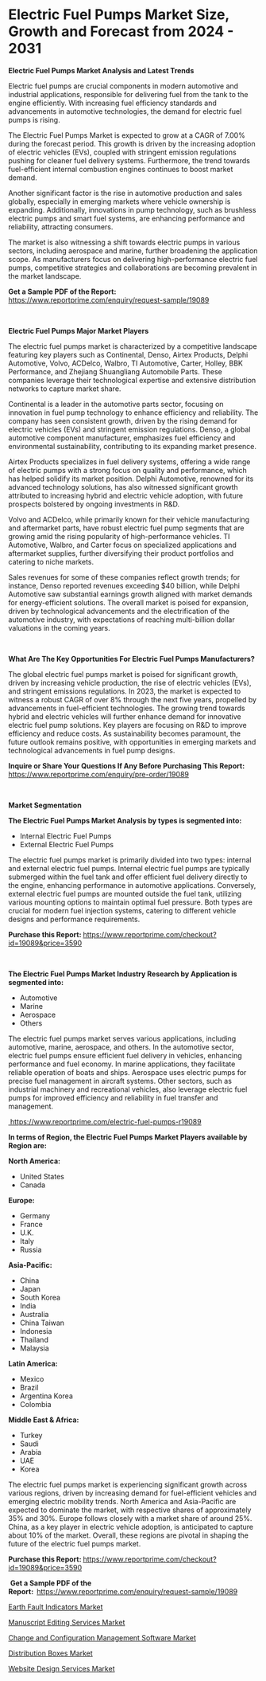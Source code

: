 <p><h1>Electric Fuel Pumps Market Size, Growth and Forecast from 2024 - 2031</h1></p><p><strong>Electric Fuel Pumps Market Analysis and Latest Trends</strong></p>
<p><p>Electric fuel pumps are crucial components in modern automotive and industrial applications, responsible for delivering fuel from the tank to the engine efficiently. With increasing fuel efficiency standards and advancements in automotive technologies, the demand for electric fuel pumps is rising.</p><p>The Electric Fuel Pumps Market is expected to grow at a CAGR of 7.00% during the forecast period. This growth is driven by the increasing adoption of electric vehicles (EVs), coupled with stringent emission regulations pushing for cleaner fuel delivery systems. Furthermore, the trend towards fuel-efficient internal combustion engines continues to boost market demand.</p><p>Another significant factor is the rise in automotive production and sales globally, especially in emerging markets where vehicle ownership is expanding. Additionally, innovations in pump technology, such as brushless electric pumps and smart fuel systems, are enhancing performance and reliability, attracting consumers.</p><p>The market is also witnessing a shift towards electric pumps in various sectors, including aerospace and marine, further broadening the application scope. As manufacturers focus on delivering high-performance electric fuel pumps, competitive strategies and collaborations are becoming prevalent in the market landscape.</p></p>
<p><strong>Get a Sample PDF of the Report:&nbsp;</strong> <a href="https://www.reportprime.com/enquiry/request-sample/19089?utm_campaign=24&utm_medium=2&utm_source=Github&utm_content=ia&utm_term=22112024&utm_id=electric-fuel-pumps">https://www.reportprime.com/enquiry/request-sample/19089</a></p>
<p>&nbsp;</p>
<p><strong>Electric Fuel Pumps Major Market Players</strong></p>
<p><p>The electric fuel pumps market is characterized by a competitive landscape featuring key players such as Continental, Denso, Airtex Products, Delphi Automotive, Volvo, ACDelco, Walbro, TI Automotive, Carter, Holley, BBK Performance, and Zhejiang Shuangliang Automobile Parts. These companies leverage their technological expertise and extensive distribution networks to capture market share.</p><p>Continental is a leader in the automotive parts sector, focusing on innovation in fuel pump technology to enhance efficiency and reliability. The company has seen consistent growth, driven by the rising demand for electric vehicles (EVs) and stringent emission regulations. Denso, a global automotive component manufacturer, emphasizes fuel efficiency and environmental sustainability, contributing to its expanding market presence. </p><p>Airtex Products specializes in fuel delivery systems, offering a wide range of electric pumps with a strong focus on quality and performance, which has helped solidify its market position. Delphi Automotive, renowned for its advanced technology solutions, has also witnessed significant growth attributed to increasing hybrid and electric vehicle adoption, with future prospects bolstered by ongoing investments in R&D.</p><p>Volvo and ACDelco, while primarily known for their vehicle manufacturing and aftermarket parts, have robust electric fuel pump segments that are growing amid the rising popularity of high-performance vehicles. TI Automotive, Walbro, and Carter focus on specialized applications and aftermarket supplies, further diversifying their product portfolios and catering to niche markets.</p><p>Sales revenues for some of these companies reflect growth trends; for instance, Denso reported revenues exceeding $40 billion, while Delphi Automotive saw substantial earnings growth aligned with market demands for energy-efficient solutions. The overall market is poised for expansion, driven by technological advancements and the electrification of the automotive industry, with expectations of reaching multi-billion dollar valuations in the coming years.</p></p>
<p>&nbsp;</p>
<p><strong>What Are The Key Opportunities For Electric Fuel Pumps Manufacturers?</strong></p>
<p><p>The global electric fuel pumps market is poised for significant growth, driven by increasing vehicle production, the rise of electric vehicles (EVs), and stringent emissions regulations. In 2023, the market is expected to witness a robust CAGR of over 8% through the next five years, propelled by advancements in fuel-efficient technologies. The growing trend towards hybrid and electric vehicles will further enhance demand for innovative electric fuel pump solutions. Key players are focusing on R&D to improve efficiency and reduce costs. As sustainability becomes paramount, the future outlook remains positive, with opportunities in emerging markets and technological advancements in fuel pump designs.</p></p>
<p><strong>Inquire or Share Your Questions If Any Before Purchasing This Report:</strong> <a href="https://www.reportprime.com/enquiry/pre-order/19089?utm_campaign=24&utm_medium=2&utm_source=Github&utm_content=ia&utm_term=22112024&utm_id=electric-fuel-pumps">https://www.reportprime.com/enquiry/pre-order/19089</a></p>
<p>&nbsp;</p>
<p><strong>Market Segmentation</strong></p>
<p><strong>The Electric Fuel Pumps Market Analysis by types is segmented into:</strong></p>
<p><ul><li>Internal Electric Fuel Pumps</li><li>External Electric Fuel Pumps</li></ul></p>
<p><p>The electric fuel pumps market is primarily divided into two types: internal and external electric fuel pumps. Internal electric fuel pumps are typically submerged within the fuel tank and offer efficient fuel delivery directly to the engine, enhancing performance in automotive applications. Conversely, external electric fuel pumps are mounted outside the fuel tank, utilizing various mounting options to maintain optimal fuel pressure. Both types are crucial for modern fuel injection systems, catering to different vehicle designs and performance requirements.</p></p>
<p><strong>Purchase this Report:&nbsp;</strong><a href="https://www.reportprime.com/checkout?id=19089&price=3590&utm_campaign=24&utm_medium=2&utm_source=Github&utm_content=ia&utm_term=22112024&utm_id=electric-fuel-pumps">https://www.reportprime.com/checkout?id=19089&price=3590</a></p>
<p>&nbsp;</p>
<p><strong>The Electric Fuel Pumps Market Industry Research by Application is segmented into:</strong></p>
<p><ul><li>Automotive</li><li>Marine</li><li>Aerospace</li><li>Others</li></ul></p>
<p><p>The electric fuel pumps market serves various applications, including automotive, marine, aerospace, and others. In the automotive sector, electric fuel pumps ensure efficient fuel delivery in vehicles, enhancing performance and fuel economy. In marine applications, they facilitate reliable operation of boats and ships. Aerospace uses electric pumps for precise fuel management in aircraft systems. Other sectors, such as industrial machinery and recreational vehicles, also leverage electric fuel pumps for improved efficiency and reliability in fuel transfer and management.</p></p>
<p><a href="https://www.reportprime.com/electric-fuel-pumps-r19089?utm_campaign=24&utm_medium=2&utm_source=Github&utm_content=ia&utm_term=22112024&utm_id=electric-fuel-pumps">&nbsp;https://www.reportprime.com/electric-fuel-pumps-r19089</a></p>
<p><strong>In terms of Region, the Electric Fuel Pumps Market Players available by Region are:</strong></p>
<p>
    <p> <strong> North America: </strong>
        <ul>
            <li>United States</li>
            <li>Canada</li>
        </ul>
        </p> 
    <p> <strong> Europe: </strong>
        <ul>
            <li>Germany</li>
            <li>France</li>
            <li>U.K.</li>
            <li>Italy</li>
            <li>Russia</li>
        </ul>
        </p> 
    <p> <strong> Asia-Pacific: </strong>
        <ul>
            <li>China</li>
            <li>Japan</li>
            <li>South Korea</li>
            <li>India</li>
            <li>Australia</li>
            <li>China Taiwan</li>
            <li>Indonesia</li>
            <li>Thailand</li>
            <li>Malaysia</li>
        </ul>
        </p> 
    <p> <strong> Latin America: </strong>
        <ul>
            <li>Mexico</li>
            <li>Brazil</li>
            <li>Argentina Korea</li>
            <li>Colombia</li>
        </ul>
        </p> 
    <p> <strong> Middle East & Africa: </strong>
        <ul>
            <li>Turkey</li>
            <li>Saudi</li>
            <li>Arabia</li>
            <li>UAE</li>
            <li>Korea</li>
        </ul>
    </p>
    </p>
<p><p>The electric fuel pumps market is experiencing significant growth across various regions, driven by increasing demand for fuel-efficient vehicles and emerging electric mobility trends. North America and Asia-Pacific are expected to dominate the market, with respective shares of approximately 35% and 30%. Europe follows closely with a market share of around 25%. China, as a key player in electric vehicle adoption, is anticipated to capture about 10% of the market. Overall, these regions are pivotal in shaping the future of the electric fuel pumps market.</p></p>
<p><strong>Purchase this Report: </strong><a href="https://www.reportprime.com/checkout?id=19089&price=3590&utm_campaign=24&utm_medium=2&utm_source=Github&utm_content=ia&utm_term=22112024&utm_id=electric-fuel-pumps">https://www.reportprime.com/checkout?id=19089&price=3590</a></p>
<p>&nbsp;<strong>Get a Sample PDF of the Report:&nbsp;&nbsp;</strong><a href="https://www.reportprime.com/enquiry/request-sample/19089?utm_campaign=24&utm_medium=2&utm_source=Github&utm_content=ia&utm_term=22112024&utm_id=electric-fuel-pumps">https://www.reportprime.com/enquiry/request-sample/19089</a></p>
<p><strong></strong></p>
<p><p><a href="https://github.com/JosephineMcguire65/Market-Research-Report-List-1/blob/main/earth-fault-indicators-market.md?utm_campaign=24&utm_medium=2&utm_source=Github&utm_content=ia&utm_term=22112024&utm_id=electric-fuel-pumps">Earth Fault Indicators Market</a></p><p><a href="https://www.linkedin.com/pulse/trends-manuscript-editing-services-market-2024-2031-expected-k6evc?utm_campaign=24&utm_medium=2&utm_source=Github&utm_content=ia&utm_term=22112024&utm_id=electric-fuel-pumps">Manuscript Editing Services Market</a></p><p><a href="https://issuu.com/reportprime-2/docs/change-and-configuration-management_030c73861f2f78?utm_campaign=24&utm_medium=2&utm_source=Github&utm_content=ia&utm_term=22112024&utm_id=electric-fuel-pumps">Change and Configuration Management Software Market</a></p><p><a href="https://github.com/YashRP12/Market-Research-Report-List-6/blob/main/distribution-boxes-market.md?utm_campaign=24&utm_medium=2&utm_source=Github&utm_content=ia&utm_term=22112024&utm_id=electric-fuel-pumps">Distribution Boxes Market</a></p><p><a href="https://www.linkedin.com/pulse/global-website-design-services-market-sector2024-2031-hqvwc?utm_campaign=24&utm_medium=2&utm_source=Github&utm_content=ia&utm_term=22112024&utm_id=electric-fuel-pumps">Website Design Services Market</a></p></p>